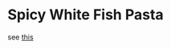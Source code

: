 # Spicy White Fish Pasta

see [this](https://www.foodandwine.com/recipes/spicy-linguine-halibut-and-tomato)
